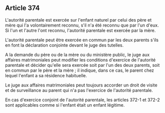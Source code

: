 Article 374
----
L'autorité parentale est exercée sur l'enfant naturel par celui des père et mère
qui l'a volontairement reconnu, s'il n'a été reconnu que par l'un d'eux. Si l'un
et l'autre l'ont reconnu, l'autorité parentale est exercée par la mère.

L'autorité parentale peut être exercée en commun par les deux parents s'ils en
font la déclaration conjointe devant le juge des tutelles.

A la demande du père ou de la mère ou du ministère public, le juge aux affaires
matrimoniales peut modifier les conditions d'exercice de l'autorité parentale et
décider qu'elle sera exercée soit par l'un des deux parents, soit en commun par
le père et la mère ; il indique, dans ce cas, le parent chez lequel l'enfant a
sa résidence habituelle.

Le juge aux affaires matrimoniales peut toujours accorder un droit de visite et
de surveillance au parent qui n'a pas l'exercice de l'autorité parentale.

En cas d'exercice conjoint de l'autorité parentale, les articles 372-1 et 372-2
sont applicables comme si l'enfant était un enfant légitime.
